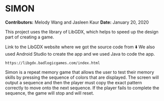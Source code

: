 # SIMON
**Contributors:** Melody Wang and Jasleen Kaur
**Date:** January 20, 2020

This project uses the library of LibGDX, which helps to speed up the design part of creating a game.

Link to the LibGDX website where we got the source code from :arrow_down: We also used Android Studio to create the app and we used Java to code the app.
```
https://libgdx.badlogicgames.com/index.html
```

Simon is a repeat memory game that allows the user to test their memory skills by pressing the sequence of colors that are displayed. The screen will output a sequence and then the player must copy the exact pattern correctly to move onto the next sequence. If the player fails to complete the sequence, the game will stop and will reset. 
